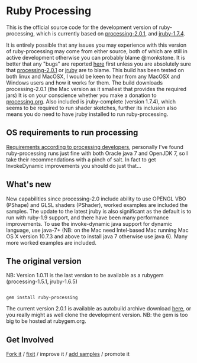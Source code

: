 Ruby Processing
==========


This is the official source code for the development version of ruby-processing, which is currently based on [processing-2.0.1](https://processing.org/download/), and [jruby-1.7.4](http://www.jruby.org/).  

It is entirely possible that any issues you may experience with this version of ruby-processing may come from either source, both of which are still in active development otherwise you can probably blame @monkstone.  It is better that any "bugs" are reported [here](https://github.com/jashkenas/ruby-processing/issues?direction=desc&sort=created&state=open) first unless you are absolutely sure that [processing-2.0.1](https://github.com/processing/processing/issues) or [jruby](https://github.com/jruby/jruby/issues?state=open) are to blame.  This build has been tested on both linux and MacOSX, I would be keen to hear from any MacOSX and Windows users and how it works for them. The build downloads processing-2.0.1 (the Mac version as it smallest that provides the required jars) It is on your conscience whether you make a donation to [processing.org](http://processing.org/foundation/). Also included is jruby-complete (version 1.7.4), which seems to be required to run shader sketches, further its inclusion also means you do need to have jruby installed to run ruby-processing.

OS requirements to run processing
------------------------------------

[Requirements according to processing developers](http://wiki.processing.org/w/Supported_Platforms), personally I've found ruby-processing runs just fine with both Oracle java 7 and OpenJDK 7, so I take their recommendations with a pinch of salt. In fact to get InvokeDynamic improvements you should do just that...

What's new
----------------

New capabilities since processing-2.0 include ability to use OPENGL VBO (PShape) and GLSL shaders (PShader), worked examples are included the samples. The update to the latest jruby is also significant as the default is to run with ruby-1.9 support, and there have been many performance improvements. To use the invoke-dynamic java support for dynamic language, use java-7+ (NB: on the Mac need Intel-based Mac running Mac OS X version 10.7.3 and above to install java 7 otherwise use java 6). Many more worked examples are included.

The original version
--------------------------- 

NB: Version 1.0.11 is the last version to be available as a rubygem (processing-1.5.1, jruby-1.6.5)
<pre><code>
gem install ruby-processing
</pre></code>
The current version 2.0.1 is available as autobuild archive download [here](https://github.com/jashkenas/ruby-processing/releases/tag/2.0.1), or you really might as well clone the development version. NB: the gem is too big to be hosted at rubygem.org.

Get Involved
------------------
[Fork it](https://help.github.com/articles/fork-a-repo) / [fixit](https://github.com/jruby/jruby/issues?state=open) / improve it / [add samples](https://github.com/jashkenas/ruby-processing/tree/master/samples) / promote it

